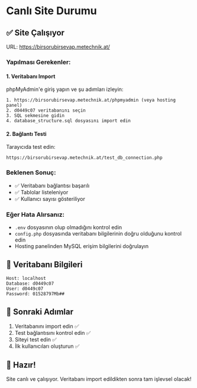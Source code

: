 # Canlı Site Durumu

## ✅ Site Çalışıyor
URL: https://birsorubirsevap.metechnik.at/

### Yapılması Gerekenler:

#### 1. Veritabanı Import
phpMyAdmin'e giriş yapın ve şu adımları izleyin:

```
1. https://birsorubirsevap.metechnik.at/phpmyadmin (veya hosting panel)
2. d0449c07 veritabanını seçin
3. SQL sekmesine gidin
4. database_structure.sql dosyasını import edin
```

#### 2. Bağlantı Testi
Tarayıcıda test edin:
```
https://birsorubirsevap.metechnik.at/test_db_connection.php
```

### Beklenen Sonuç:
- ✅ Veritabanı bağlantısı başarılı
- ✅ Tablolar listeleniyor
- ✅ Kullanıcı sayısı gösteriliyor

### Eğer Hata Alırsanız:
- `.env` dosyasının olup olmadığını kontrol edin
- `config.php` dosyasında veritabanı bilgilerinin doğru olduğunu kontrol edin
- Hosting panelinden MySQL erişim bilgilerini doğrulayın

## 🔧 Veritabanı Bilgileri
```
Host: localhost
Database: d0449c07
User: d0449c07
Password: 01528797Mb##
```

## 📝 Sonraki Adımlar
1. Veritabanını import edin ✅
2. Test bağlantısını kontrol edin ✅
3. Siteyi test edin ✅
4. İlk kullanıcıları oluşturun ✅

## 🎉 Hazır!
Site canlı ve çalışıyor. Veritabanı import edildikten sonra tam işlevsel olacak!

